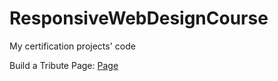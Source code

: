 # ResponsiveWebDesignCourse
 My certification projects' code
 
 Build a Tribute Page: <a href="https://semih5.github.io/ResponsiveWebDesignCourse/BuildaTributePage/index.html" target="_blank">Page</a>
